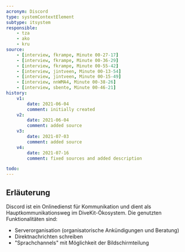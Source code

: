 ```yaml
---
acronym: Discord
type: systemContextElement
subtype: itsystem 
responsible:
    - tza
    - ako
    - kru
source:
    - [interview, fkrampe, Minute 00-27-17]   
    - [interview, fkrampe, Minute 00-36-29]
    - [interview, fkrampe, Minute 00-55-42]
    - [interview, jintveen, Minute 00-13-54]
    - [interview, jintveen, Minute 00-15-49]
    - [interview, nnWMA4, Minute 00-38-26]
    - [interview, sbente, Minute 00-46-21]
history:
    v1:
        date: 2021-06-04
        comment: initially created
    v2:
        date: 2021-06-04
        comment: added source
    v3:
        date: 2021-07-03
        comment: added source
    v4:
        date: 2021-07-16
        comment: fixed sources and added description

todo:
---
```


## Erläuterung

Discord ist ein Onlinedienst für Kommunikation und dient als Hauptkommunikationsweg im DiveKit-Ökosystem.
Die genutzten Funktionalitäten sind:  
* Serverorganisation (organisatorische Ankündigungen und Beratung)
* Direktnachrichten schreiben
* "Sprachchannels" mit Möglichkeit der Bildschirmteilung 